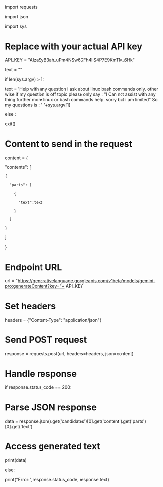 import requests

import json

import sys



# Replace with your actual API key

API_KEY = "AIzaSyB3ah_uPm4NSw6GFh4liS4P7E9KmTM_6Hk"



text = ""

if len(sys.argv) > 1:

  text = 'Help with any question i ask about linux bash commands only. other wise if my question is off topic please only say : "I Can not assist with any thing further more linux or bash commands help. sorry but i am limited" So my questions is : " '+sys.argv[1]

else :

  exit()



# Content to send in the request

content = {

  "contents": [

    {

      "parts": [

        {

          "text":text

        }

      ]

    }

  ]

}



# Endpoint URL

url = "https://generativelanguage.googleapis.com/v1beta/models/gemini-pro:generateContent?key="+ API_KEY



# Set headers

headers = {"Content-Type": "application/json"}



# Send POST request

response = requests.post(url, headers=headers, json=content)



# Handle response

if response.status_code == 200:

 # Parse JSON response

 data = response.json().get('candidates')[0].get('content').get('parts')[0].get('text')

 # Access generated text

 print(data)

else:

  print("Error:",response.status_code, response.text)
